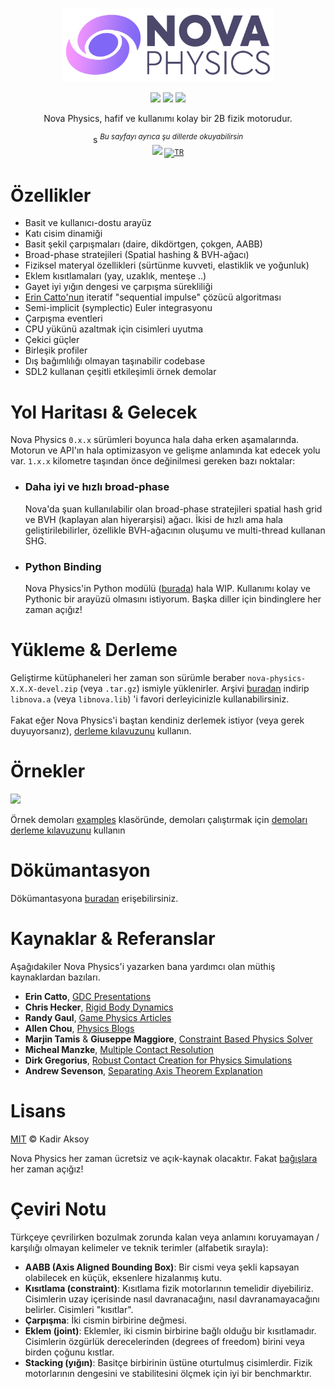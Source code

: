 <p align="center"><img src="https://raw.githubusercontent.com/kadir014/kadir014.github.io/master/assets/novaphysics.png" width=340></p>
<p align="center">
  <img src="https://img.shields.io/badge/license-MIT-blue.svg">
  <img src="https://img.shields.io/badge/version-0.7.0-yellow">
  <a href="https://app.codacy.com/gh/kadir014/nova-physics/dashboard?utm_source=gh&utm_medium=referral&utm_content=&utm_campaign=Badge_grade"><img src="https://app.codacy.com/project/badge/Grade/9556f3db17d54b288557d3b2e9dbf366"></a>
</p>
<p align="center">
Nova Physics, hafif ve kullanımı kolay bir 2B fizik motorudur.
</p>
<p align="center">s
<sup><i>Bu sayfayı ayrıca şu dillerde okuyabilirsin</i></sub>
<br>
<a href="./../../README.md"><img src="https://raw.githubusercontent.com/kadir014/nova-physics/main/docs/_static/flag_uk.png" width=30></a>
<a href="#"><img src="https://raw.githubusercontent.com/kadir014/nova-physics/main/docs/_static/flag_tr.png" width=30 alt="TR"></a>
</p>



# Özellikler
- Basit ve kullanıcı-dostu arayüz
- Katı cisim dinamiği
- Basit şekil çarpışmaları (daire, dikdörtgen, çokgen, AABB)
- Broad-phase stratejileri (Spatial hashing & BVH-ağacı)
- Fiziksel materyal özellikleri (sürtünme kuvveti, elastiklik ve yoğunluk)
- Eklem kısıtlamaları (yay, uzaklık, menteşe ..)
- Gayet iyi yığın dengesi ve çarpışma sürekliliği
- [Erin Catto'nun](https://box2d.org/files/ErinCatto_UnderstandingConstraints_GDC2014.pdf) iteratif "sequential impulse" çözücü algoritması
- Semi-implicit (symplectic) Euler integrasyonu
- Çarpışma eventleri
- CPU yükünü azaltmak için cisimleri uyutma
- Çekici güçler
- Birleşik profiler
- Dış bağımlılığı olmayan taşınabilir codebase
- SDL2 kullanan çeşitli etkileşimli örnek demolar



# Yol Haritası & Gelecek
Nova Physics `0.x.x` sürümleri boyunca hala daha erken aşamalarında. Motorun ve API'ın hala optimizasyon ve gelişme anlamında kat edecek yolu var. `1.x.x` kilometre taşından önce değinilmesi gereken bazı noktalar:

- ### Daha iyi ve hızlı broad-phase
  Nova'da şuan kullanılabilir olan broad-phase stratejileri spatial hash grid ve BVH (kaplayan alan hiyerarşisi) ağacı. İkisi de hızlı ama hala geliştirilebilirler, özellikle BVH-ağacının oluşumu ve multi-thread kullanan SHG.

- ### Python Binding
  Nova Physics'in Python modülü ([burada](https://github.com/kadir014/nova-physics-python)) hala WIP. Kullanımı kolay ve Pythonic bir arayüzü olmasını istiyorum. Başka diller için bindinglere her zaman açığız!



# Yükleme & Derleme
Geliştirme kütüphaneleri her zaman son sürümle beraber `nova-physics-X.X.X-devel.zip` (veya `.tar.gz`) ismiyle yüklenirler. Arşivi [buradan](https://github.com/kadir014/nova-physics/releases) indirip `libnova.a` (veya `libnova.lib`) 'i favori derleyicinizle kullanabilirsiniz.
<br><br>
Fakat eğer Nova Physics'i baştan kendiniz derlemek istiyor (veya gerek duyuyorsanız), [derleme kılavuzunu](https://github.com/kadir014/nova-physics/blob/main/BUILDING.md#building-nova-physics-static-libraries) kullanın.



# Örnekler

<img src="https://raw.githubusercontent.com/kadir014/nova-physics/main/examples/assets/examplegif.gif" width=400>

Örnek demoları [examples](https://github.com/kadir014/nova-physics/blob/main/examples/) klasöründe, demoları çalıştırmak için [demoları derleme kılavuzunu](https://github.com/kadir014/nova-physics/blob/main/BUILDING.md#running-nova-physics-example-demos) kullanın



# Dökümantasyon
Dökümantasyona [buradan](https://nova-physics.rtfd.io) erişebilirsiniz.



# Kaynaklar & Referanslar
Aşağıdakiler Nova Physics'i yazarken bana yardımcı olan müthiş kaynaklardan bazıları.
- **Erin Catto**, [GDC Presentations](https://box2d.org/publications/)
- **Chris Hecker**, [Rigid Body Dynamics](https://chrishecker.com/Rigid_Body_Dynamics)
- **Randy Gaul**, [Game Physics Articles](https://tutsplus.com/authors/randy-gaul)
- **Allen Chou**, [Physics Blogs](https://allenchou.net/category/physics/)
- **Marjin Tamis** & **Giuseppe Maggiore**, [Constraint Based Physics Solver](http://mft-spirit.nl/files/MTamis_ConstraintBasedPhysicsSolver.pdf)
- **Micheal Manzke**, [Multiple Contact Resolution](https://www.scss.tcd.ie/~manzkem/CS7057/cs7057-1516-10-MultipleContacts-mm.pdf)
- **Dirk Gregorius**, [Robust Contact Creation for Physics Simulations](http://media.steampowered.com/apps/valve/2015/DirkGregorius_Contacts.pdf)
- **Andrew Sevenson**, [Separating Axis Theorem Explanation](https://www.sevenson.com.au/programming/sat/)



# Lisans
[MIT](LICENSE) © Kadir Aksoy

Nova Physics her zaman ücretsiz ve açık-kaynak olacaktır. Fakat [bağışlara](https://www.buymeacoffee.com/kadir014) her zaman açığız!

# Çeviri Notu
Türkçeye çevrilirken bozulmak zorunda kalan veya anlamını koruyamayan / karşılığı olmayan kelimeler ve teknik terimler (alfabetik sırayla):
- **AABB (Axis Aligned Bounding Box)**: Bir cismi veya şekli kapsayan olabilecek en küçük, eksenlere hizalanmış kutu.
- **Kısıtlama (constraint)**: Kısıtlama fizik motorlarının temelidir diyebiliriz. Cisimlerin uzay içerisinde nasıl davranacağını, nasıl davranamayacağını belirler. Cisimleri "kısıtlar".
- **Çarpışma**: İki cismin birbirine değmesi.
- **Eklem (joint)**: Eklemler, iki cismin birbirine bağlı olduğu bir kısıtlamadır. Cisimlerin özgürlük derecelerinden (degrees of freedom) birini veya birden çoğunu kıstlar.
- **Stacking (yığın)**: Basitçe birbirinin üstüne oturtulmuş cisimlerdir. Fizik motorlarının dengesini ve stabilitesini ölçmek için iyi bir benchmarktır.